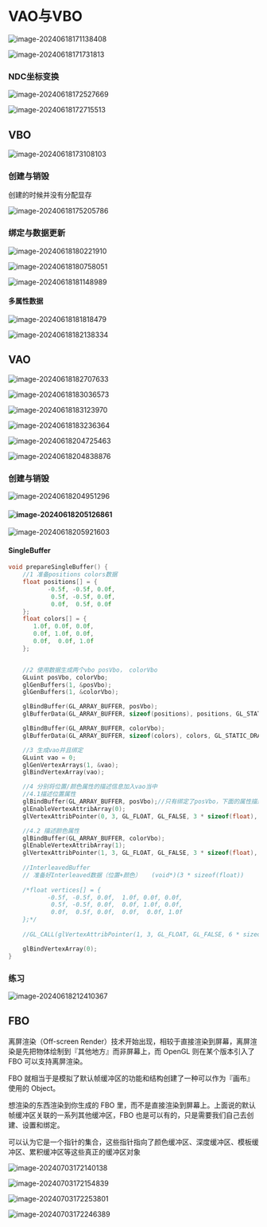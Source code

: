 # VAO与VBO



![image-20240618171138408](https://my-figures.oss-cn-beijing.aliyuncs.com/Figures/image-20240618171138408.png)

![image-20240618171731813](https://my-figures.oss-cn-beijing.aliyuncs.com/Figures/image-20240618171731813.png)

### NDC坐标变换

![image-20240618172527669](https://my-figures.oss-cn-beijing.aliyuncs.com/Figures/image-20240618172527669.png)

![image-20240618172715513](https://my-figures.oss-cn-beijing.aliyuncs.com/Figures/image-20240618172715513.png)



## VBO

![image-20240618173108103](https://my-figures.oss-cn-beijing.aliyuncs.com/Figures/image-20240618173108103.png)

### 创建与销毁

创建的时候并没有分配显存

![image-20240618175205786](D:\typora-image\image-20240618175205786.png)



### 绑定与数据更新

![image-20240618180221910](https://my-figures.oss-cn-beijing.aliyuncs.com/Figures/image-20240618180221910.png)

![image-20240618180758051](https://my-figures.oss-cn-beijing.aliyuncs.com/Figures/image-20240618180758051.png)

![image-20240618181148989](https://my-figures.oss-cn-beijing.aliyuncs.com/Figures/image-20240618181148989.png)

#### 多属性数据

![image-20240618181818479](https://my-figures.oss-cn-beijing.aliyuncs.com/Figures/image-20240618181818479.png)

![image-20240618182138334](https://my-figures.oss-cn-beijing.aliyuncs.com/Figures/image-20240618182138334.png)



## VAO

![image-20240618182707633](https://my-figures.oss-cn-beijing.aliyuncs.com/Figures/image-20240618182707633.png)



![image-20240618183036573](https://my-figures.oss-cn-beijing.aliyuncs.com/Figures/image-20240618183036573.png)



![image-20240618183123970](https://my-figures.oss-cn-beijing.aliyuncs.com/Figures/image-20240618183123970.png)

![image-20240618183236364](https://my-figures.oss-cn-beijing.aliyuncs.com/Figures/image-20240618183236364.png)

![image-20240618204725463](https://my-figures.oss-cn-beijing.aliyuncs.com/Figures/image-20240618204725463.png)

![image-20240618204838876](https://my-figures.oss-cn-beijing.aliyuncs.com/Figures/image-20240618204838876.png)



### 创建与销毁

![image-20240618204951296](https://my-figures.oss-cn-beijing.aliyuncs.com/Figures/image-20240618204951296.png)

#### ![image-20240618205126861](https://my-figures.oss-cn-beijing.aliyuncs.com/Figures/image-20240618205126861.png)

![image-20240618205921603](https://my-figures.oss-cn-beijing.aliyuncs.com/Figures/image-20240618205921603.png)

#### SingleBuffer

```c++
void prepareSingleBuffer() {
	//1 准备positions colors数据
	float positions[] = {
		   -0.5f, -0.5f, 0.0f,
			0.5f, -0.5f, 0.0f,
			0.0f,  0.5f, 0.0f
	};
	float colors[] = {
	   1.0f, 0.0f, 0.0f,
	   0.0f, 1.0f, 0.0f,
	   0.0f,  0.0f, 1.0f
	};


	//2 使用数据生成两个vbo posVbo， colorVbo
	GLuint posVbo, colorVbo;
	glGenBuffers(1, &posVbo);
	glGenBuffers(1, &colorVbo);

	glBindBuffer(GL_ARRAY_BUFFER, posVbo);
	glBufferData(GL_ARRAY_BUFFER, sizeof(positions), positions, GL_STATIC_DRAW);

	glBindBuffer(GL_ARRAY_BUFFER, colorVbo);
	glBufferData(GL_ARRAY_BUFFER, sizeof(colors), colors, GL_STATIC_DRAW);

	//3 生成vao并且绑定
	GLuint vao = 0;
	glGenVertexArrays(1, &vao);
	glBindVertexArray(vao);

	//4 分别将位置/颜色属性的描述信息加入vao当中
	//4.1描述位置属性
	glBindBuffer(GL_ARRAY_BUFFER, posVbo);//只有绑定了posVbo，下面的属性描述才会与此vbo相关
	glEnableVertexAttribArray(0);
	glVertexAttribPointer(0, 3, GL_FLOAT, GL_FALSE, 3 * sizeof(float), (void*)0);

	//4.2 描述颜色属性
	glBindBuffer(GL_ARRAY_BUFFER, colorVbo);
	glEnableVertexAttribArray(1);
	glVertexAttribPointer(1, 3, GL_FLOAT, GL_FALSE, 3 * sizeof(float), (void*)0);
    
    //InterleavedBuffer
    // 准备好Interleaved数据（位置+颜色）   (void*)(3 * sizeof(float))
    
	/*float vertices[] = {
		   -0.5f, -0.5f, 0.0f,  1.0f, 0.0f, 0.0f,
			0.5f, -0.5f, 0.0f,  0.0f, 1.0f, 0.0f,
			0.0f,  0.5f, 0.0f,  0.0f,  0.0f, 1.0f
	};*/
    
    //GL_CALL(glVertexAttribPointer(1, 3, GL_FLOAT, GL_FALSE, 6 * sizeof(float), (void*)(3 * sizeof(float))));

	glBindVertexArray(0);
}
```





### 练习

![image-20240618212410367](https://my-figures.oss-cn-beijing.aliyuncs.com/Figures/image-20240618212410367.png)





## FBO

离屏渲染（Off-screen Render）技术开始出现，相较于直接渲染到屏幕，离屏渲染是先把物体绘制到『其他地方』而非屏幕上，而 OpenGL 则在某个版本引入了 FBO 可以支持离屏渲染。

 

FBO 就相当于是模拟了默认帧缓冲区的功能和结构创建了一种可以作为『画布』使用的 Object。



想渲染的东西渲染到你生成的 FBO 里，而不是直接渲染到屏幕上。上面说的默认帧缓冲区关联的一系列其他缓冲区，FBO 也是可以有的，只是需要我们自己去创建、设置和绑定。

可以认为它是一个指针的集合，这些指针指向了颜色缓冲区、深度缓冲区、模板缓冲区、累积缓冲区等这些真正的缓冲区对象

![image-20240703172140138](https://my-figures.oss-cn-beijing.aliyuncs.com/Figures/image-20240703172140138.png)

![image-20240703172154839](https://my-figures.oss-cn-beijing.aliyuncs.com/Figures/image-20240703172154839.png)

![image-20240703172253801](https://my-figures.oss-cn-beijing.aliyuncs.com/Figures/image-20240703172253801.png)

![image-20240703172246389](https://my-figures.oss-cn-beijing.aliyuncs.com/Figures/image-20240703172246389.png)















